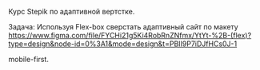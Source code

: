 Курс Stepik по адаптивной вертстке.

Задача: Используя Flex-box cверстать адаптивный сайт по макету https://www.figma.com/file/FYCHi21g5Ki4RobRnZNfmx/YtYt-%2B-(flex)?type=design&node-id=0%3A1&mode=design&t=PBII9P7iDJfHCs0J-1

mobile-first.

